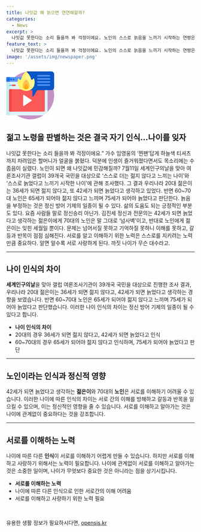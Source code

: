 ```yaml
---
title: 나잇값 왜 늙으면 연연해할까?
categories:
  - News
excerpt: >
  나잇값 못한다는 소리 들을까 봐 걱정이에요. 노인의 스스로 늙음을 느끼기 시작하는 연령은 각국의 문화와 관련이 깊다. 7월11일 갤럽 여론조사에 따르면 우리나라 20대는 36세가 되면 젊지 않다고 생각하고 42세가 되면 늙다고 느끼는 반면, 60~70대는 65세가 되어 젊지 않다고 느끼며 75세가 되어야 늙다고 판단한다. 이러한 관점 차이는 정신방어기제일 수 있으며, 서로를 이해하려는 노력이 중요하다는 전문가의 의견을 담고 있다. 까짓 나이가 무슨 대수라고.
feature_text: >
  나잇값 못한다는 소리 들을까 봐 걱정이에요. 노인의 스스로 늙음을 느끼기 시작하는 연령은 각국의 문화와 관련이 깊다. 7월11일 갤럽 여론조사에 따르면 우리나라 20대는 36세가 되면 젊지 않다고 생각하고 42세가 되면 늙다고 느끼는 반면, 60~70대는 65세가 되어 젊지 않다고 느끼며 75세가 되어야 늙다고 판단한다. 이러한 관점 차이는 정신방어기제일 수 있으며, 서로를 이해하려는 노력이 중요하다는 전문가의 의견을 담고 있다. 까짓 나이가 무슨 대수라고.
image: '/assets/img/newspaper.png'
---
```


<p><img src="/assets/img/news.png" alt="rentncar 속보" /></p>

<h2 data-ke-size="size28">젊고 노령을 판별하는 것은 결국 자기 인식…나이를 잊자</h2>

<p data-ke-size="size16">나잇값 못한다는 소리 들을까 봐 걱정이에요.” 가수 임영웅의 ‘찐팬’답게 하늘색 티셔츠까지 차려입은 할머니가 얼굴을 붉혔다. 덕분에 인생이 즐거워졌다면서도 목소리에는 수줍음이 실렸다. 노인이 되면 왜 나잇값에 민감해질까? 7월11일 세계인구의날을 맞아 여론조사기관 갤럽이 39개국 국민을 대상으로 ‘스스로 더는 젊지 않다고 느끼는 나이’와 ‘스스로 늙었다고 느끼기 시작한 나이’에 관해 조사했다. 그 결과 우리나라 20대 젊은이는 36세가 되면 젊지 않다고, 또 42세가 되면 늙었다고 생각하고 있었다. 반면 60~70대 노인은 65세가 되어야 젊지 않다고 느끼며 75세가 되어야 늙었다고 판단한다. 늙음을 부정하는 것은 정신 방어 기제의 일종이 될 수 있다. 삶의 도움도 되는 긍정적인 부분도 있다. 요즘 사람들 말로 정신승리 아닌가. 김진세 정신과 전문의는 42세가 되면 늙었다고 생각하는 젊은이에게 70대의 노인은 말 그대로 ‘넘사벽’이고, 반대로 노인에게 젊은이는 잊힌 세월일 뿐이다. 문제는 넘어서질 못하고 기억하질 못하니 이해를 못하고, 갈등과 반목이 점점 심해진다. 서로를 알고 이해하기 위한 노력은 스스로를 지키려는 노력만큼 중요하다. 알면 알수록 서로 사랑하게 된다. 까짓 나이가 무슨 대수라고.</p>

<hr>

<h2 data-ke-size="size26">나이 인식의 차이</h2>

<p data-ke-size="size16"><b>세계인구의날</b>을 맞아 갤럽 여론조사기관이 39개국 국민을 대상으로 진행한 조사 결과, 우리나라 20대 젊은이는 36세가 되면 젊지 않다고, 42세가 되면 늙었다고 생각하는 경향을 보였습니다. 반면 60~70대 노인은 65세가 되어야 젊지 않다고 느끼며 75세가 되어야 늙었다고 판단했습니다. 이러한 나이 인식의 차이는 정신 방어 기제의 일종이 될 수 있다고 합니다.</p>

<ul>
  <li><b>나이 인식의 차이</b></li>
  <li>20대의 경우 36세가 되면 젊지 않다고, 42세가 되면 늙었다고 인식</li>
  <li>60~70대의 경우 65세가 되어야 젊지 않다고 인식하며, 75세가 되어야 늙었다고 판단</li>
</ul>

<hr>

<h2 data-ke-size="size26">노인이라는 인식과 정신적 영향</h2>

<p data-ke-size="size16">42세가 되면 늙었다고 생각하는 <b>젊은이</b>와 70대의 <b>노인</b>은 서로를 이해하기 어려울 수 있습니다. 이러한 나이에 따른 인식의 차이는 서로 간의 이해를 방해하고 갈등과 반목을 일으킬 수 있으며, 이는 정신적인 영향을 줄 수 있습니다. 서로를 이해하고 알아가는 것은 나이에 관계없이 중요하다는 것을 강조합니다.</p>

<hr>

<h2 data-ke-size="size26">서로를 이해하는 노력</h2>

<p data-ke-size="size16">나이에 따른 다른 <b>인식</b>이 서로를 이해하기 어렵게 만들 수 있습니다. 하지만 서로를 이해하고 사랑하기 위해서는 노력이 필요합니다. 나이에 관계없이 서로를 이해하고 알아가는 것은 소중한 일이며, 나이가 무엇보다 중요한 것은 아니라는 점을 상기시킵니다.</p>

<ul>
  <li><b>서로를 이해하는 노력</b></li>
  <li>나이에 따른 다른 인식으로 인한 서로간의 이해 어려움</li>
  <li>서로를 이해하고 사랑하기 위한 노력 필요</li>
</ul>

<p data-ke-size="size16">&nbsp;</p>
유용한 생활 정보가 필요하시다면, <a href="https://opensis.kr" rel="dofollow">opensis.kr</a>


